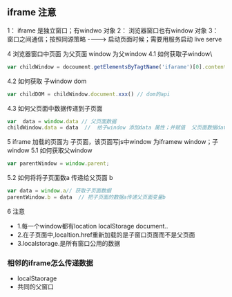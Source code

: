 ## iframe 注意
1： iframe 是独立窗口；有windwo 对象
2： 浏览器窗口也有window 对象
3： 窗口之间通信；按照同源策略 ----> 启动页面时候；需要用服务启动 live serve

4  浏览器窗口中页面 为父页面  window 为父window
   4.1 如何获取子window\
   ~~~js
   var childWindow = docoument.getElementsByTagtName('ifarame')[0].contentWindow;
   ~~~ 
   4.2 如何获取 子window dom
   ~~~js
   var childDOM = childWindow.document.xxx() // dom的api
   ~~~
   4.3 如何父页面中数据传递到子页面
   ~~~js
   var  data = window.data // 父页面数据
   childWindow.data = data  //  给子window 添加data 属性；并赋值  父页面数据data
   ~~~
   
5  iframe 加载的页面为  子页面，该页面写js中window 为iframew window；子window 
   5.1 如何获取父window
   ~~~js
   var parentWindow = window.parent;
   ~~~
   5.2 如何将将子页面数a 传递给父页面 b
   ~~~js
   var data = window.a// 获取子页面数据
   parentWindow.b = data  // 把子页面的数据a传递父页面变量b
   ~~~
6 注意
 -  1.每一个window都有location localStorage document..
 -  2.在子页面中,localtion.href重新加载的是子窗口页面而不是父页面
 -  3.localstorage.是所有窗口公用的数据

### 相邻的iframe怎么传递数据
 - localStaorage
 - 共同的父窗口